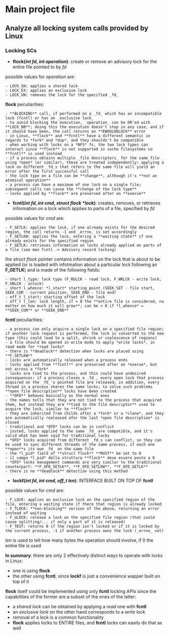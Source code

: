 # Main project file

## Analyze all locking system calls provided by Linux

### Locking SCs

- **flock(_int fd_, _int operation_)**: create or remove an advisory lock for the entire file pointed to by _fd_

possible values for _operation_ are:

	- LOCK_SH: applies a shared lock
	- LOCK_EX: applies an exclusive lock
	- LOCK_UN: removes the lock for the specified _fd_
	
**flock** peculiarities:

	- **BLOCKING** call, if performed on a _fd_ which has an incompatible lock (fcntl) or has an _exclusive lock_
	- to avoid blocking the execution, _operation_ can be OR'ed with **LOCK_NB**; doing this the execution doesn't stop in any case, and if it should have been, the call returns an **EWOULDBLOCK** error
	- in Linux, **flock** and **fcntl** have a different semantic in regards to *fork* and *dup*, and they shouldn't be compatible
	- when working with locks on a *NFS* fs, the two lock types can interact since **flock** is not supported in suche filesystems so **fcntl** is used instead
	- if a process obtains multiple _file descriptors_ for the same file using *open* (or similar), these are treated independently: applying a lock on different _fd_s that refers to the same file will yield an error after the first successful call
	- the lock type on a file can be **change**, although it's **not an atomical operation**
	- a process can have a maximum of one lock on a single file; subsequent calls can cause the **change of the lock type**
	- locks applied by **flock** are preserved after an **execve**

- **fcntl(_int fd_, _int cmd_, _struct flock *lock_)**: creates, removes, or retrieves information on a lock which applies to parts of a file, specified by _fd_
	
possible values for _cmd_ are:

	- F_SETLK: applies the lock, if one already exists for the desired region, the call returns -1 and _errno_ is set accordingly
	- F_SETLKW: applies the lock, entering a **waiting state** if one already exists for the specified region
	- F_GETLK: retrieves information on locks already applied on parts of a file (see man fcntl -> Advisory record locking)
	
the _struct flock_ pointer contains information on the lock that is about to be applied (or is loaded with infotmation about a particular lock following an **F_GETLK**)
and is made of the following fields:

	- short l_type: lock type (F_RDLCK - read lock, F_WRLCK - write lock, F_UNLCK - unlock)
	- short l_whence: *l_start* starting point (SEEK_SET - file start, SEEK_CUR - current position, SEEK_END - file end)
	- off_t l_start: starting offset of the lock
	- off_t l_len: lock length, if = 0 the **entire file is considered, no matter on how much it will grow**; can be < 0 if *l_whence* = **SEEK_CUR** or **SEEK_END**
	
**fcntl** peculiarities:

	- a process can only acquire a single lock on a specified file region; if another lock request is performed, the lock is converted to the new type (this could lead to a split, shrink or coalescence of regions)
	- a file should be opened in write mode to apply *write locks*, in read mode for *read locks*
	- there is **deadlock** detection when locks are placed using **F_SETLKW**
	- locks are automatically released when a process ends
	- locks applied from **fcntl** are preserved after an *execve*, but not across a *fork*
	- locks are tied to the process, and this could have undesired consequences: if a process closes a _fd_, every open lock that process acquired on the _fd_'s pointed file are released; in addition, every thread in a process shares the same locks; to solve such problems **open file description** locks have been created
	- **OFD** behaves basically as the normal ones
	- the names tells that they are not tied to the process that acquired them, but instead they are **tied to the file descriptor** used to acquire the lock, similar to **flock**
	- they are inherited from childs after a *fork* or a *clone*, and they are automatically realeased afer the last *open file description* is closed
	- traditional and *OFD* locks can be in conflict
	- insted, locks applied to the same _fd_ are compatible, and it's valid what has been said for traditional locks
	- *OFD* locks acquired from different _fd_s can conflict, so they can be used to sync different threads of the same process, if each one **open**s its own _fd_ on the same file
	- the *l_pid* field of **struct flock** **MUST** be set to 0
	- il campo *l_pid* della struttura **flock** deve essere posto a 0
	- *OFD* locks management commands are very similar to the traditional counterpart: **F_OFD_SETLK**, **F_OFD_SETLKW**, **F_OFD_GETLK**
	- there is no **deadlock** detection using this method

- **lockf(_int fd_, _int cmd_, _off_t len_)**: INTERFACE BUILT ON TOP OF **fcntl**
	
possible values for _cmd_ are:

	- F_LOCK: applies an exclusive lock on the specified region of the file, entering a waiting state if there that region is already locked
	- F_TLOCK: **non-blocking** version of the above, returning an error instead of waiting
	- F_ULOCK: release a lock on the specified file region (that could cause splitting/... if only a part of it is released)
	- F_TEST: returns 0 if the region isn't locked or if it is locked by the current process, -1 if another process owns the lock (_errno_ set)
_len_ is used to tell how many bytes the operation should involve, if 0 the entire file is used


**In summary**: there are only 2 effectively distinct ways to operate with locks in Linux:

- one is using **flock**
- the other using **fcntl**, since **lockf** is just a convenience wapper built on top of it

**flock** itself could be implemented using only **fcntl** locking APIs since the capabilities of the former are
a subset of the ones of the latter:

- a *shared lock* can be obtained by applying a *read* one with **fcntl**
- an *exclusive lock* on the other hand corresponds to a *write lock*
- removal of a lock is a common functionality
- **flock** applies locks to ENTIRE files, and **fcntl** locks can easily do that as well
